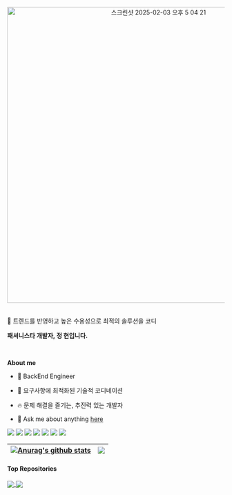<p align="center">
  <img width="685" alt="스크린샷 2025-02-03 오후 5 04 21" src="https://github.com/user-attachments/assets/ac8c619f-c559-4e13-b738-dc4ad6ccee85" />
</p>

<br/>
🧣 트렌드를 반영하고 높은 수용성으로 최적의 솔루션을 코디

**패셔니스타 개발자, 정 현입니다.**

<br>

**About me**

- 💼 BackEnd Engineer

- 🧩 요구사항에 최적화된 기술적 코디네이션

- 🔥 문제 해결을 즐기는, 추진력 있는 개발자

- 💬 Ask me about anything [here](https://github.com/jsjhyun/jsjhyun/issues)

<p align="left">
  <img src="https://img.shields.io/badge/Java-007396?style=flat&logo=java&logoColor=white"/>
  <img src="https://img.shields.io/badge/Spring Boot-6DB33F?style=flat&logo=springboot&logoColor=white"/>
  <img src="https://img.shields.io/badge/Spring Framework-6DB33F?style=flat&logo=spring&logoColor=white"/>
  <img src="https://img.shields.io/badge/Spring JPA-6DB33F?style=flat&logo=spring&logoColor=white"/>
  <img src="https://img.shields.io/badge/Spring Security-6DB33F?style=flat&logo=springsecurity&logoColor=white"/>
  <img src="https://img.shields.io/badge/MySQL-4479A1?style=flat&logo=mysql&logoColor=white"/>
  <img src="https://img.shields.io/badge/AWS-232F3E?style=flat&logo=amazonaws&logoColor=white"/>
</p>

| <a href="https://github.com/jsjhyun/github-readme-stats"><img align="center" src="https://github-readme-stats.vercel.app/api?username=jsjhyun&show_icons=true&include_all_commits=true&theme=buefy&hide_border=true" alt="Anurag's github stats" /></a> | <a href="https://github.com/jsjhyun/github-readme-stats"><img align="center" src="https://github-readme-stats.vercel.app/api/top-langs/?username=jsjhyun&layout=compact&theme=buefy&hide_border=true" /></a> |
| ------------- | ------------- |

#### Top Repositories


<a href="https://github.com/jsjhyun/github-readme-stats">
  <img align="center" src="https://github-readme-stats.vercel.app/api/pin/?username=jsjhyun&repo=HR-handlers-BE&theme=buefy&v=1" />
</a>
<a href="https://github.com/jsjhyun/jsjhyun.github.io">
  <img align="center" src="https://github-readme-stats.vercel.app/api/pin/?username=jsjhyun&repo=PyeonJip-BE&theme=buefy&v=1" />
</a>

<br />
<br />
